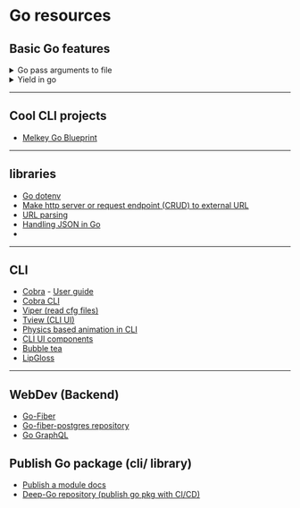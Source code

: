 # Go resources

## Basic Go features

<details>
  <summary>Go pass arguments to file</summary>

```go
for i, val := range os.Args{
        fmt.Println!("i", i, "; val", val)
    }
```
</details>

<details>
  <summary>Yield in go</summary>

```go
func YieldFunction() <-chan int {
    ch := make(chan int)
    go func() {
        defer close(ch)
        for i := 0; i < 10; i++ {
            ch <- i // Yield data to the consumer
        }
    }()
    return ch
}

func main() {
    data := YieldFunction()
    for val := range data {
        // Process data concurrently
        fmt.Println(val)
    }
}
```
</details>

---

## Cool CLI projects

- [Melkey Go Blueprint](https://github.com/Melkeydev/go-blueprint)

---

## libraries

- [Go dotenv](https://pkg.go.dev/github.com/lpernett/godotenv)
- [Make http server or request endpoint (CRUD) to external URL](https://pkg.go.dev/net/http)
- [URL parsing](https://pkg.go.dev/net/url)
- [Handling JSON in Go](https://pkg.go.dev/encoding/json)
- 

---

## CLI

- [Cobra](https://github.com/spf13/cobra) - [User guide](https://github.com/spf13/cobra/blob/main/site/content/user_guide.md)
- [Cobra CLI](https://github.com/spf13/cobra-cli/tree/main)
- [Viper (read cfg files)](https://github.com/spf13/viper)
- [Tview (CLI UI)](https://github.com/rivo/tview)
- [Physics based animation in CLI](https://github.com/charmbracelet/harmonica/tree/master)
- [CLI UI components](https://github.com/charmbracelet/bubbles)
- [Bubble tea](https://github.com/charmbracelet/bubbletea)
- [LipGloss](https://github.com/charmbracelet/lipgloss)

---

## WebDev (Backend)

- [Go-Fiber](https://gofiber.io/)
- [Go-fiber-postgres repository](https://github.com/deependujha/go-rest-api-with-fiber)
- [Go GraphQL](https://gqlgen.com/)

## Publish Go package (cli/ library)

- [Publish a module docs](https://go.dev/doc/modules/publishing)
- [Deep-Go repository (publish go pkg with CI/CD)](https://github.com/deependujha/deep-go)
